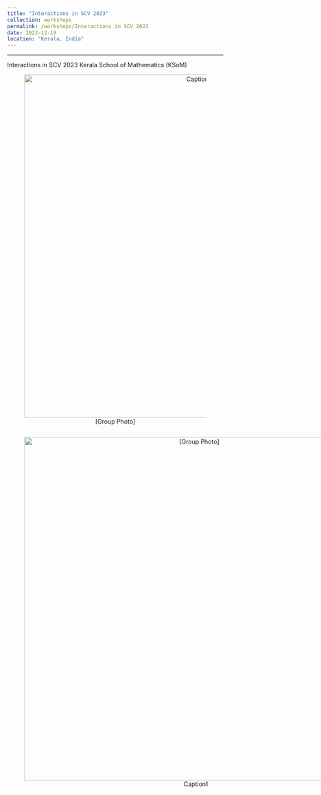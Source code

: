 ```yaml
---
title: "Interactions in SCV 2023"
collection: workshops
permalink: /workshops/Interactions in SCV 2022
date: 2022-12-19
location: "Kerala, India"
---
```


---
Interactions in SCV 2023
Kerala School of Mathematics (KSoM)

<div style="text-align: center;">
    <figure>
        <img src="/files/SCV-2022.jpg" alt="Caption2" style="width: 800px; display: block; margin: 0 auto;">
        <figcaption>[Group Photo]</figcaption>
    </figure>
</div>    

<div style="text-align: center;">
    <figure style="display: inline-block; text-align: center;">
        <img src="/files/SCV-2022.jpg" alt="[Group Photo]" style="width: 800px;">
        <figcaption style="display: block; text-align: center;">Caption1</figcaption>
    </figure>
</div>

